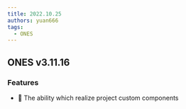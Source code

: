 ```yaml
---
title: 2022.10.25
authors: yuan666
tags:
  - ONES
---
```


## ONES v3.11.16

### Features

- 🌟 The ability which realize project custom components
